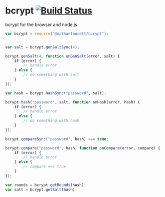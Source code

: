 bcrypt [![Build Status](https://travis-ci.org/nathanfaucett/bcrypt.svg?branch=master)](https://travis-ci.org/nathanfaucett/bcrypt)
=======

bcrypt for the browser and node.js

```javascript
var bcrypt = require("@nathanfaucett/bcrypt");


var salt = bcrypt.genSaltSync(4);

bcrypt.genSalt(4, function onGenSalt(error, salt) {
    if (error) {
        // handle error
    } else {
        // do something with salt
    }
});

var hash = bcrypt.hashSync("password", salt);

bcrypt.hash("password", salt, function onHash(error, hash) {
    if (error) {
        // handle error
    } else {
        // do something with hash
    }
});

bcrypt.compareSync("password", hash) === true;

bcrypt.compare("password", hash, function onCompare(error, compare) {
    if (error) {
        // handle error
    } else {
        // compare === true
    }
});

var rounds = bcrypt.getRounds(hash);
var salt = bcrypt.getSalt(hash);
```
